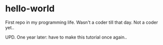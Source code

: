 # hello-world
First repo in my programming life. Wasn't a coder till that day.
Not a coder yet..


UPD. One year later: have to make this tutorial once again..
